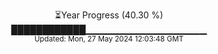 <p align="center">
⏳Year Progress (40.30 %)<br>
████████████▁▁▁▁▁▁▁▁▁▁▁▁▁▁▁▁▁▁ <br>
<sub>Updated: Mon, 27 May 2024 12:03:48 GMT</sub>
</p>

